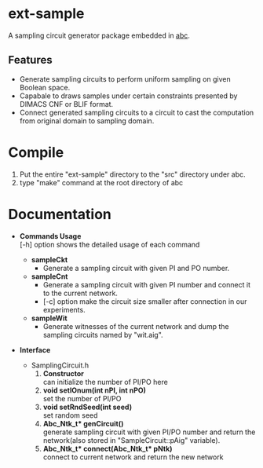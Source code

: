 # ext-sample
A sampling circuit generator package embedded in [abc](https://github.com/berkeley-abc/abc).
## Features
- Generate sampling circuits to perform uniform sampling on given Boolean space.
- Capabale to draws samples under certain constraints presented by DIMACS CNF or BLIF format.
- Connect generated sampling circuits to a circuit to cast the computation from original domain to sampling domain.

# Compile
1. Put the entire "ext-sample" directory to the "src" directory under abc.
2. type "make" command at the root directory of abc

# Documentation
- **Commands Usage**  
  \[-h] option shows the detailed usage of each command
  - **sampleCkt**  
    - Generate a sampling circuit with given PI and PO number.
  - **sampleCnt**  
    - Generate a sampling circuit with given PI number and connect it to the current network.  
    - \[-c] option make the circuit size smaller after connection in our experiments.
  - **sampleWit**  
    - Generate witnesses of the current network and dump the sampling circuits named by "wit<num>.aig".

- **Interface**    
  - SamplingCircuit.h
    1. **Constructor**  
      can initialize the number of PI/PO here
    2. **void setIOnum(int nPI, int nPO)**  
      set the number of PI/PO
    3. **void setRndSeed(int seed)**  
      set random seed
    4. **Abc_Ntk_t\* genCircuit()**  
      generate sampling circuit with given PI/PO number and return the network(also stored in "SampleCircuit::pAig" variable).
    5. **Abc_Ntk_t\* connect(Abc_Ntk_t\* pNtk)**  
      connect to current network and return the new network
